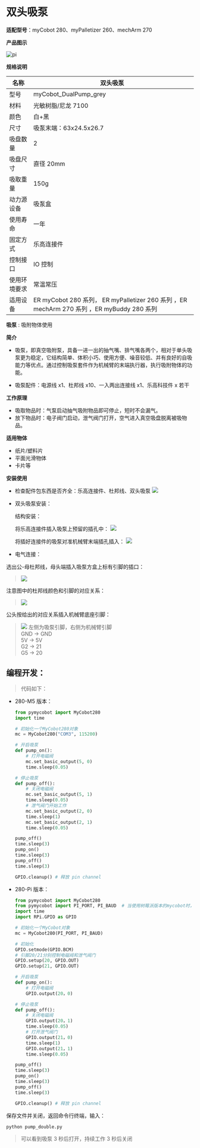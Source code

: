 # 双头吸泵

**适配型号**：myCobot 280、myPalletizer 260、mechArm 270

**产品图示**

![pi](../../resources\4-SupportAndService\Accessories\pump/BP1.jpg)

**规格说明**

| 名称         | 双头吸泵                                                                                   |
| ------------ | ------------------------------------------------------------------------------------------ |
| 型号         | myCobot_DualPump_grey                                                                      |
| 材料         | 光敏树脂/尼龙 7100                                                                         |
| 颜色         | 白+黑                                                                                      |
| 尺寸         | 吸泵末端：63x24.5x26.7                                                                     |
| 吸盘数量     | 2                                                                                          |
| 吸盘尺寸     | 直径 20mm                                                                                  |
| 吸取重量     | 150g                                                                                       |
| 动力源设备   | 吸泵盒                                                                                     |
| 使用寿命     | 一年                                                                                       |
| 固定方式     | 乐高连接件                                                                                 |
| 控制接口     | IO 控制                                                                                    |
| 使用环境要求 | 常温常压                                                                                   |
| 适用设备     | ER myCobot 280 系列， ER myPalletizer 260 系列 ，ER mechArm 270 系列 ，ER myBuddy 280 系列 |

**吸泵** : 吸附物体使用

**简介**

- 吸泵，即真空吸附泵，具备一进一出的抽气嘴、排气嘴各两个，相对于单头吸泵更为稳定，它结构简单、体积小巧、使用方便、噪音较低、并有良好的自吸能力等优点。通过控制吸泵套件作为机械臂的末端执行器，执行吸附物体的功能。

- 吸泵配件：电源线 x1、杜邦线 x10、一入两出连接线 x1、乐高科技件 x 若干

**工作原理**

- 吸取物品时：气泵启动抽气吸附物品即可停止，短时不会漏气。
- 放下物品时：电子阀门启动，泄气阀门打开，空气进入真空吸盘脱离被吸物品。

**适用物体**

- 纸片/塑料片
- 平面光滑物体
- 卡片等



**安装使用**

- 检查配件包东西是否齐全：乐高连接件、杜邦线、双头吸泵
  ![](../../resources\4-SupportAndService\Accessories\pump/BP2.jpg)

- 双头吸泵安装：

  结构安装：

  将乐高连接件插入吸泵上预留的插孔中：
  ![](../../resources\4-SupportAndService\Accessories\pump/BP3.jpg)

  将插好连接件的吸泵对准机械臂末端插孔插入：
  ![](../../resources\4-SupportAndService\Accessories\pump/BP4.jpg)

- 电气连接：

选出公-母杜邦线，母头端插入吸泵方盒上标有引脚的插口：
> ![](../../resources\4-SupportAndService\Accessories\pump/BP5.jpg)

注意图中的杜邦线颜色和引脚的对应关系：

> ![](../../resources\4-SupportAndService\Accessories\pump/BP6.jpg)

公头按给出的对应关系插入机械臂底座引脚：
> ![](../../resources\4-SupportAndService\Accessories\pump/BP10.jpg)
 > 左侧为吸泵引脚，右侧为机械臂引脚  
 > GND -> GND  
 > 5V -> 5V  
 > G2 -> 21  
 > G5 -> 20

## 编程开发：

> 代码如下：

- 280-M5 版本：
    
    ```python
    from pymycobot import MyCobot280
    import time
    
    # 初始化一个MyCobot280对象
    mc = MyCobot280("COM3", 115200)
    
    # 开启吸泵
    def pump_on():
        # 打开电磁阀
        mc.set_basic_output(5, 0)
        time.sleep(0.05)
    
    # 停止吸泵
    def pump_off():
        # 关闭电磁阀
        mc.set_basic_output(5, 1)
        time.sleep(0.05)
        # 泄气阀门开始工作
        mc.set_basic_output(2, 0)
        time.sleep(1)
        mc.set_basic_output(2, 1)
        time.sleep(0.05)
    
    pump_off()
    time.sleep(3)
    pump_on()
    time.sleep(3)
    pump_off()
    time.sleep(3)
    
    GPIO.cleanup() # 释放 pin channel
    ```
    
- 280-Pi 版本：
    
    ```python
    from pymycobot import MyCobot280
    from pymycobot import PI_PORT, PI_BAUD  # 当使用树莓派版本的mycobot时，可以引用这两个变量进行MyCobot初始化
    import time
    import RPi.GPIO as GPIO
    
    # 初始化一个MyCobot对象
    mc = MyCobot280(PI_PORT, PI_BAUD)
    
    # 初始化
    GPIO.setmode(GPIO.BCM)
    # 引脚20/21分别控制电磁阀和泄气阀门
    GPIO.setup(20, GPIO.OUT)
    GPIO.setup(21, GPIO.OUT)
    
    # 开启吸泵
    def pump_on():
        # 打开电磁阀
        GPIO.output(20，0)
    
    # 停止吸泵
    def pump_off():
        # 关闭电磁阀
        GPIO.output(20，1)
        time.sleep(0.05)
        # 打开泄气阀门
        GPIO.output(21，0)
        time.sleep(1)
        GPIO.output(21，1)
        time.sleep(0.05)
    
    pump_off()
    time.sleep(3)
    pump_on()
    time.sleep(3)
    pump_off()
    time.sleep(3)
    
    GPIO.cleanup() # 释放 pin channel
    ```

保存文件并关闭，返回命令行终端，输入：

```bash
python pump_double.py
```

> 可以看到吸泵 3 秒后打开，持续工作 3 秒后关闭
